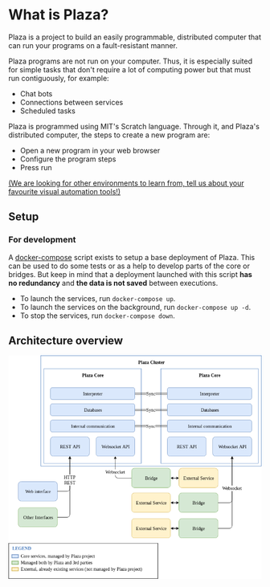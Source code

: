 # What is Plaza?

Plaza is a project to build an easily programmable, distributed computer that can run your programs on a fault-resistant manner.

Plaza programs are not run on your computer. Thus, it is especially suited for simple tasks that don't require a lot of computing power but that must run contiguously, for example:
* Chat bots
* Connections between services
* Scheduled tasks

Plaza is programmed using MIT's Scratch language. Through it, and Plaza's distributed computer, the steps to create a new program are:
* Open a new program in your web browser
* Configure the program steps
* Press run

[(We are looking for other environments to learn from, tell us about your favourite visual automation tools!)](mailto:plaza@spiral.systems)

## Setup

### For development

A [docker-compose](https://docs.docker.com/compose/overview/) script exists to setup a base deployment of Plaza.
This can be used to do some tests or as a help to develop parts of the core or bridges.
But keep in mind that a deployment launched with this script **has no redundancy** and **the data is not saved** between executions.

* To launch the services, run `docker-compose up`.
* To launch the services on the background, run `docker-compose up -d`.
* To stop the services, run `docker-compose down`.

## Architecture overview

![Image of the architecture overview](docs/architecture-overview.png)
